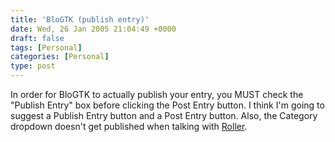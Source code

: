 ```yaml
---
title: 'BloGTK (publish entry)'
date: Wed, 26 Jan 2005 21:04:49 +0000
draft: false
tags: [Personal]
categories: [Personal]
type: post
---
```


In order for BloGTK to actually publish your entry, you MUST check the "Publish Entry" box before clicking the Post Entry button. I think I'm going to suggest a Publish Entry button and a Post Entry button. Also, the Category dropdown doesn't get published when talking with [Roller](http://www.rollerweblogger.org/).